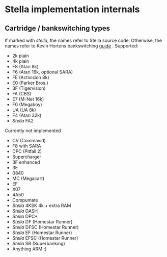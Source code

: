 # Stella implementation internals

## Cartridge / bankswitching types

If marked with *stella*, the names refer to Stella source code. Otherwise,
the names refer to Kevin Hortons bankswitching [guide](http://blog.kevtris.org/blogfiles/Atari%202600%20Mappers.txt)
.
Supported:

 * 2k plain
 * 4k plain
 * F8 (Atari 8k)
 * F6 (Atari 16k, optional SARA)
 * FE (Activision 8k)
 * E0 (Parker Bros.)
 * 3F (Tigervision)
 * FA (CBS)
 * E7 (M-Net 16k)
 * F0 (Megaboy)
 * UA (UA 8k)
 * F4 (Atari 32k)
 * *Stella* FA2

Currently not implemented

 * CV (Commavid)
 * F8 with SARA
 * DPC (Pitfall 2)
 * Supercharger
 * 3F enhanced
 * 3E
 * 0840
 * MC (Megacart)
 * EF
 * X07
 * 4A50
 * Compumate
 * *Stella* 4KSK 4k + extra RAM
 * *Stella* DASH
 * *Stella* DPC+
 * *Stella* DF (Homestar Runner)
 * *Stella* DFSC (Homestar Runner)
 * *Stella* EF (Homestar Runner)
 * *Stella* EFSC (Homestar Runner)
 * *Stella* SB (Superbanking)
 * Anything ARM :)
